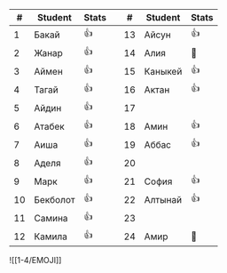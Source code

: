 
| #   | Student  | Stats |     | #   | Student | Stats |
| --- | -------- | ----- | --- | --- | ------- | ----- |
| 1   | Бакай    | 👍    |     | 13  | Айсун   | 👍    |
| 2   | Жанар    | 👍    |     | 14  | Алия    | 👻    |
| 3   | Аймен    | 👍    |     | 15  | Каныкей | 👍    |
| 4   | Тагай    | 👍    |     | 16  | Актан   | 👍    |
| 5   | Айдин    | 👍    |     | 17  |         |       |
| 6   | Атабек   | 👍    |     | 18  | Амин    | 👍    |
| 7   | Аиша     | 👍    |     | 19  | Аббас   | 👍    |
| 8   | Аделя    | 👍    |     | 20  |         |       |
| 9   | Марк     | 👍    |     | 21  | София   | 👍    |
| 10  | Бекболот | 👍    |     | 22  | Алтынай | 👍    |
| 11  | Самина   | 👍    |     | 23  |         |       |
| 12  | Камила   | 👍    |     | 24  | Амир    | 👻    |

![[1-4/EMOJI]]
